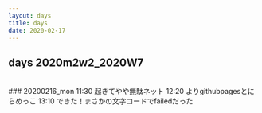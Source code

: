 ```yaml
---
layout: days
title: days
date: 2020-02-17
---
```

## days 2020m2w2_2020W7  
<br>
### 20200216_mon
11:30 起きてやや無駄ネット  
12:20 よりgithubpagesとにらめっこ  
13:10 できた！まさかの文字コードでfailedだった  
